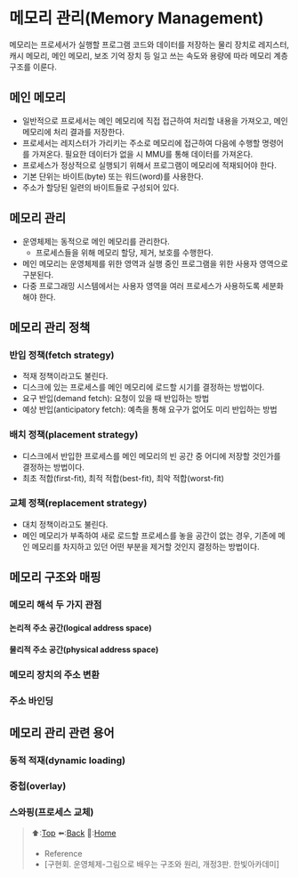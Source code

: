 # 메모리 관리(Memory Management)
메모리는 프로세서가 실행할 프로그램 코드와 데이터를 저장하는 물리 장치로 레지스터, 캐시 메모리, 메인 메모리, 보조 기억 장치 등 일고 쓰는 속도와 용량에 따라 메모리 계층 구조를 이룬다.

## 메인 메모리 
- 일반적으로 프로세서는 메인 메모리에 직접 접근하여 처리할 내용을 가져오고, 메인 메모리에 처리 결과를 저장한다.
- 프로세서는 레지스터가 가리키는 주소로 메모리에 접근하여 다음에 수행할 명령어를 가져온다. 필요한 데이터가 없을 시 MMU를 통해 데이터를 가져온다.
- 프로세스가 정상적으로 실행되기 위해서 프로그램이 메모리에 적재되어야 한다.
- 기본 단위는 바이트(byte) 또는 워드(word)를 사용한다.
- 주소가 할당된 일련의 바이트들로 구성되어 있다.

## 메모리 관리 
- 운영체제는 동적으로 메인 메모리를 관리한다.
  - 프로세스들을 위해 메모리 할당, 제거, 보호를 수행한다.
- 메인 메모리는 운영체제를 위한 영역과 실행 중인 프로그램을 위한 사용자 영역으로 구분된다.
- 다중 프로그래밍 시스템에서는 사용자 영역을 여러 프로세스가 사용하도록 세분화 해야 한다.

## 메모리 관리 정책
### 반입 정책(fetch strategy)
- 적재 정책이라고도 불린다.
- 디스크에 있는 프로세스를 메인 메모리에 로드할 시기를 결정하는 방법이다.
- 요구 반입(demand fetch): 요청이 있을 때 반입하는 방법
- 예상 반입(anticipatory fetch): 예측을 통해 요구가 없어도 미리 반입하는 방법
### 배치 정책(placement strategy)
- 디스크에서 반입한 프로세스를 메인 메모리의 빈 공간 중 어디에 저장할 것인가를 결정하는 방법이다.
- 최초 적합(first-fit), 최적 적합(best-fit), 최악 적합(worst-fit)
### 교체 정책(replacement strategy)
- 대치 정책이라고도 불린다.
- 메인 메모리가 부족하여 새로 로드할 프로세스를 놓을 공간이 없는 경우, 기존에 메인 메모리를 차지하고 있던 어떤 부분을 제거할 것인지 결정하는 방법이다.

## 메모리 구조와 매핑
### 메모리 해석 두 가지 관점
#### 논리적 주소 공간(logical address space)
#### 물리적 주소 공간(physical address space)

### 메모리 장치의 주소 변환

### 주소 바인딩

## 메모리 관리 관련 용어
### 동적 적재(dynamic loading)
### 중첩(overlay)
### 스와핑(프로세스 교체)

> ⬆️:[Top](#메모리-관리Memory-Management)
> ⬅️:[Back](https://github.com/Minho979/CS_Study/blob/main/README.md#%EF%B8%8F-Operating-System)
> 💁:[Home](https://github.com/Minho979/CS_Study/blob/main/README.md)
> - Reference
> - [구현회. 운영체제-그림으로 배우는 구조와 원리, 개정3판. 한빛아카데미]

